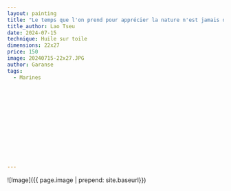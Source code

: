 ```yaml
---
layout: painting
title: "Le temps que l'on prend pour apprécier la nature n'est jamais du temps perdu."  
title_author: Lao Tseu  					                                                  
date: 2024-07-15
technique: Huile sur toile 
dimensions: 22x27
price: 150
image: 20240715-22x27.JPG 
author: Garanse
tags:
  - Marines
  
  
  
  
  
  
  
  
  
  
  
  
  
---
```

![Image]({{ page.image | prepend: site.baseurl}})

